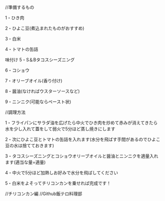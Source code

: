 //準備するもの

1・ひき肉

2・ひよこ豆(煮込まれたものがおすすめ)

3・白米

4・トマトの缶詰

味付け
5・S＆Bタコスシーズニング

6・コショウ

7・オリーブオイル(香り付け)

8・醤油(なければウスターソースなど)

9・ニンニク(可能ならペースト状)


//調理方法

1・フライパンにサラダ油を広げたら中火でひき肉を炒めて赤みが消えてきたら
水を少し入れて蓋をして弱火で5分ほど蒸し焼きにします

2・次にひよこ豆とトマトの缶詰を入れます(水分を飛ばす手間があるのでひよこ豆の水は捨てておきます)

3・タコスシーズニングとコショウオリーブオイルと醤油とニンニクを適量入れます(適当な量=適量)

4・中火で5分ほど加熱しお好みで水分を飛ばしてください

5・白米をよそってチリコンカンを乗せれば完成です！

//チリコンカン編
//Github飯テロ料理部
